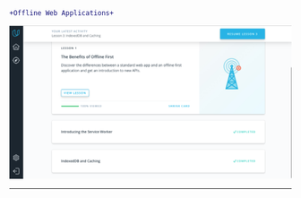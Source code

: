 
```diff
+Offline Web Applications+
```
</h2>


![img](/task_Offline_Web_Applications/img/OWA.png)

---------------------------------------------------------------------------------------